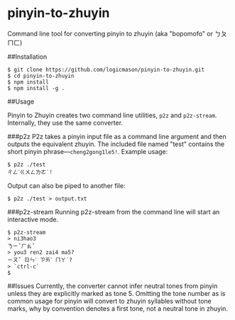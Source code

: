 pinyin-to-zhuyin
================

Command line tool for converting pinyin to zhuyin (aka "bopomofo" or ㄅㄆㄇㄈ)

##Installation

```
$ git clone https://github.com/logicmason/pinyin-to-zhuyin.git
$ cd pinyin-to-zhuyin
$ npm install
$ npm install -g .
```

##Usage

Pinyin to Zhuyin creates two command line utilities, `p2z` and `p2z-stream`. Internally, they use the same converter.

###p2z
P2z takes a pinyin input file as a command line argument and then outputs the equivalent zhuyin. The included file named "test" contains the short pinyin phrase—`cheng2gong1le5!`. Example usage:
```
$ p2z ./test
ㄔㄥˊㄍㄨㄥㄌㄜ˙!
```
Output can also be piped to another file:
```
$ p2z ./test > output.txt
```

###p2z-stream
Running p2z-stream from the command line will start an interactive mode.
```
$ p2z-stream
> ni3hao3
ㄋㄧˇㄏㄠˇ
> you3 ren2 zai4 ma5?
ㄧㄡˇ ㄖㄣˊ ㄗㄞˋ ㄇㄚ˙?
> `ctrl-c`
$
```

##Issues
Currently, the converter cannot infer neutral tones from pinyin unless they are explicitly marked as tone 5. Omitting the tone number as is common usage for pinyin will convert to zhuyin syllables without tone marks, why by convention denotes a first tone, not a neutral tone in zhuyin.